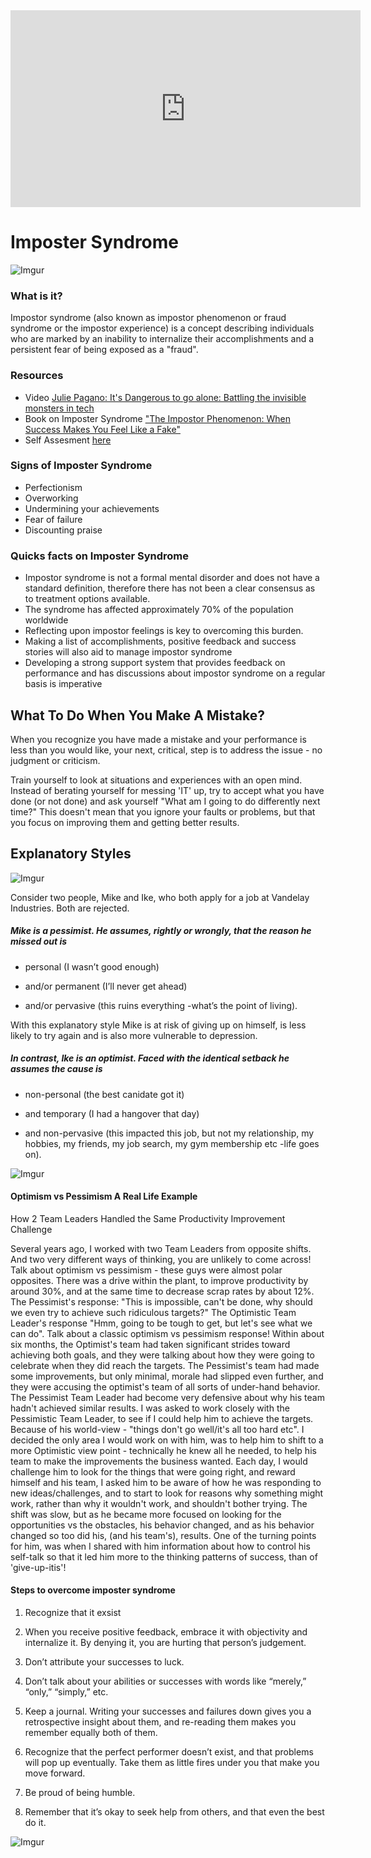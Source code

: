 <iframe width="560" height="315" src="https://www.youtube.com/embed/DOUTe9mLQRk" frameborder="0" allowfullscreen></iframe>


# Imposter Syndrome

![Imgur](https://i.imgur.com/bhZrC1q.png)
### What is it? 

Impostor syndrome (also known as impostor phenomenon or fraud syndrome or the impostor experience) is a concept describing individuals who are marked by an inability to internalize their accomplishments and a persistent fear of being exposed as a "fraud". 

### Resources
* Video <a href="https://www.youtube.com/watch?v=1i8ylq4j_EY">Julie Pagano: It's Dangerous to go alone: Battling the invisible monsters in tech </a>
* Book on Imposter Syndrome <a href="https://www.amazon.com/Impostor-Phenomenon-When-Success-Makes/dp/0553257307">"The Impostor Phenomenon: When Success Makes You Feel Like a Fake"</a>
* Self Assesment <a href="http://www.lcldnet.org/media/mce_filebrowser/2016/04/20/VKC-Impostor-Syndrome-Self-Assessment-Tool-Final.pdf">here</a>

### Signs of Imposter Syndrome

* Perfectionism
* Overworking
* Undermining your achievements
* Fear of failure
* Discounting praise

### Quicks facts on Imposter Syndrome
* Impostor syndrome is not a formal mental disorder and does not have a standard definition, therefore there has not been a clear consensus as to treatment options available.
* The syndrome has affected approximately 70% of the population worldwide
* Reflecting upon impostor feelings is key to overcoming this burden.
* Making a list of accomplishments, positive feedback and success stories will also aid to manage impostor syndrome
* Developing a strong support system that provides feedback on performance and has discussions about impostor syndrome on a regular basis is imperative

## What To Do When You Make A Mistake?

When you recognize you have made a mistake and your performance is less than you would like, your next, critical, step is to address the issue - no judgment or criticism.

Train yourself to look at situations and experiences with an open mind. Instead of berating yourself for messing 'IT' up, try to accept what you have done (or not done) and ask yourself "What am I going to do differently next time?" This doesn't mean that you ignore your faults or problems, but that you focus on improving them and getting better results.

## Explanatory Styles

![Imgur](https://i.imgur.com/otwfp8P.png)

Consider two people, Mike and Ike, who both apply for a job at Vandelay Industries. Both are rejected.

##### Mike is a pessimist. He assumes, rightly or wrongly, that the reason he missed out is 

* personal (I wasn’t good enough)

* and/or permanent (I’ll never get ahead)

* and/or pervasive (this ruins everything -what’s the point of living).

With this explanatory style Mike is at risk of giving up on himself, is less likely to try again and is also more vulnerable to depression.

##### In contrast, Ike is an optimist. Faced with the identical setback he assumes the cause is 

* non-personal (the best canidate got it)

* and temporary (I had a hangover that day)

* and non-pervasive (this impacted this job, but not my relationship, my hobbies, my friends, my job search, my gym membership etc -life goes on). 

![Imgur](https://i.imgur.com/z1fMuPm.png)

#### Optimism vs Pessimism A Real Life Example
How 2 Team Leaders Handled the Same Productivity Improvement Challenge

Several years ago, I worked with two Team Leaders from opposite shifts. And two very different ways of thinking, you are unlikely to come across! Talk about optimism vs pessimism - these guys were almost polar opposites.
There was a drive within the plant, to improve productivity by around 30%, and at the same time to decrease scrap rates by about 12%.
The Pessimist's response: "This is impossible, can't be done, why should we even try to achieve such ridiculous targets?" The Optimistic Team Leader's response "Hmm, going to be tough to get, but let's see what we can do". Talk about a classic optimism vs pessimism response!
Within about six months, the Optimist's team had taken significant strides toward achieving both goals, and they were talking about how they were going to celebrate when they did reach the targets. The Pessimist's team had made some improvements, but only minimal, morale had slipped even further, and they were accusing the optimist's team of all sorts of under-hand behavior. The Pessimist Team Leader had become very defensive about why his team hadn't achieved similar results.
I was asked to work closely with the Pessimistic Team Leader, to see if I could help him to achieve the targets. Because of his world-view - "things don't go well/it's all too hard etc". I decided the only area I would work on with him, was to help him to shift to a more Optimistic view point - technically he knew all he needed, to help his team to make the improvements the business wanted.
Each day, I would challenge him to look for the things that were going right, and reward himself and his team, I asked him to be aware of how he was responding to new ideas/challenges, and to start to look for reasons why something might work, rather than why it wouldn't work, and shouldn't bother trying.
The shift was slow, but as he became more focused on looking for the opportunities vs the obstacles, his behavior changed, and as his behavior changed so too did his, (and his team's), results.
One of the turning points for him, was when I shared with him information about how to control his self-talk so that it led him more to the thinking patterns of success, than of 'give-up-itis'!

#### Steps to overcome imposter syndrome
1) Recognize that it exsist

2) When you receive positive feedback, embrace it with objectivity and internalize it. By denying it, you are hurting that person’s judgement.

3) Don’t attribute your successes to luck.

4) Don’t talk about your abilities or successes with words like “merely,” “only,” “simply,” etc.

5) Keep a journal. Writing your successes and failures down gives you a retrospective insight about them, and re-reading them makes you remember equally both of them.

6) Recognize that the perfect performer doesn’t exist, and that problems will pop up eventually. Take them as little fires under you that make you move forward.

7) Be proud of being humble.

8) Remember that it’s okay to seek help from others, and that even the best do it.

![Imgur](https://i.imgur.com/l8HRu49.png)
